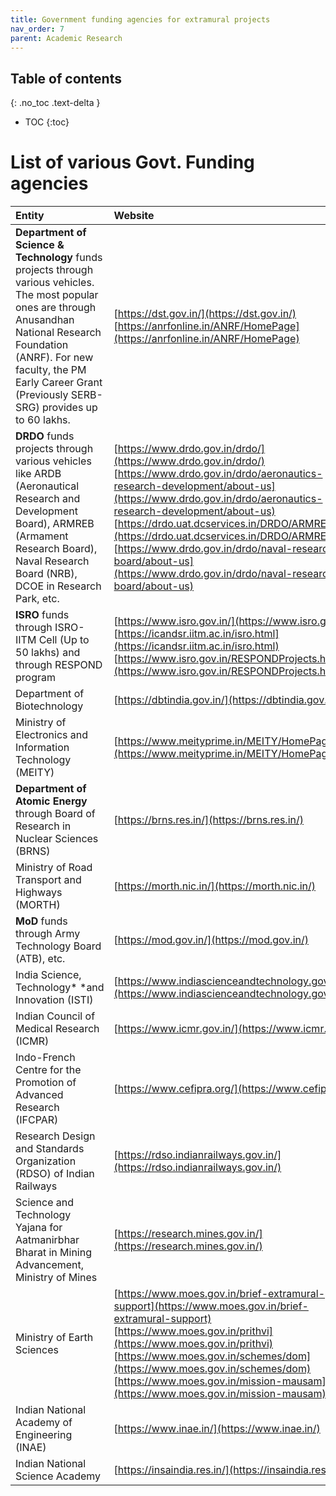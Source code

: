 ```yaml
---
title: Government funding agencies for extramural projects
nav_order: 7
parent: Academic Research
---
```

## Table of contents
{: .no_toc .text-delta } 
* TOC
{:toc}

# List of various Govt. Funding agencies

| Entity | Website |
| :---- | :---- |
| **Department of Science & Technology** funds projects through various vehicles. The most popular ones are through Anusandhan National Research Foundation (ANRF). For new faculty, the PM Early Career Grant (Previously SERB-SRG) provides up to 60 lakhs.  | [https://dst.gov.in/](https://dst.gov.in/) [https://anrfonline.in/ANRF/HomePage](https://anrfonline.in/ANRF/HomePage) |
| **DRDO** funds projects through various vehicles like ARDB (Aeronautical Research and Development Board), ARMREB (Armament Research Board), Naval Research Board (NRB), DCOE in Research Park, etc.   | [https://www.drdo.gov.in/drdo/](https://www.drdo.gov.in/drdo/) [https://www.drdo.gov.in/drdo/aeronautics-research-development/about-us](https://www.drdo.gov.in/drdo/aeronautics-research-development/about-us) [https://drdo.uat.dcservices.in/DRDO/ARMREB\_ERG](https://drdo.uat.dcservices.in/DRDO/ARMREB_ERG) [https://www.drdo.gov.in/drdo/naval-research-board/about-us](https://www.drdo.gov.in/drdo/naval-research-board/about-us) |
| **ISRO** funds through ISRO-IITM Cell (Up to 50 lakhs) and through RESPOND program | [https://www.isro.gov.in/](https://www.isro.gov.in/) [https://icandsr.iitm.ac.in/isro.html](https://icandsr.iitm.ac.in/isro.html)  [https://www.isro.gov.in/RESPONDProjects.html](https://www.isro.gov.in/RESPONDProjects.html)  |
| Department of Biotechnology | [https://dbtindia.gov.in/](https://dbtindia.gov.in/) |
| Ministry of Electronics and Information Technology (MEITY) | [https://www.meityprime.in/MEITY/HomePage](https://www.meityprime.in/MEITY/HomePage)  |
| **Department of Atomic Energy** through Board of Research in Nuclear Sciences (BRNS) | [https://brns.res.in/](https://brns.res.in/)  |
| Ministry of Road Transport and Highways (MORTH) | [https://morth.nic.in/](https://morth.nic.in/) |
| **MoD** funds through Army Technology Board (ATB), etc. | [https://mod.gov.in/](https://mod.gov.in/)  |
| India Science, Technology* *and Innovation (ISTI) | [https://www.indiascienceandtechnology.gov.in/](https://www.indiascienceandtechnology.gov.in/) |
| Indian Council of Medical Research (ICMR) | [https://www.icmr.gov.in/](https://www.icmr.gov.in/)  |
| Indo-French Centre for the Promotion of Advanced Research (IFCPAR) | [https://www.cefipra.org/](https://www.cefipra.org/)  |
| Research Design and Standards Organization (RDSO) of Indian Railways  | [https://rdso.indianrailways.gov.in/](https://rdso.indianrailways.gov.in/)  |
| Science and Technology Yajana for Aatmanirbhar Bharat in Mining Advancement, Ministry of Mines | [https://research.mines.gov.in/](https://research.mines.gov.in/)  |
| Ministry of Earth Sciences | [https://www.moes.gov.in/brief-extramural-support](https://www.moes.gov.in/brief-extramural-support) [https://www.moes.gov.in/prithvi](https://www.moes.gov.in/prithvi) [https://www.moes.gov.in/schemes/dom](https://www.moes.gov.in/schemes/dom) [https://www.moes.gov.in/mission-mausam](https://www.moes.gov.in/mission-mausam) |
| Indian National Academy of Engineering (INAE) | [https://www.inae.in/](https://www.inae.in/)  |
| Indian National Science Academy | [https://insaindia.res.in/](https://insaindia.res.in/)  |
